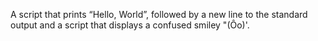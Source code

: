 A script that prints “Hello, World”, followed by a new line to the standard output and a script that displays a confused smiley "(Ôo)'.
